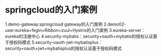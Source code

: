 # springcloud的入门案例
1.demo-gateway:springcloud gateway的入门案例
2.demo02-user:eureka+fegin+Ribbon+zuul+Hystrix的入门案例
3.eureka-server：eureka的注册中心
4.security-mybatis：security+oauth+mybatis的授权认证基于授权码模式
5.security-oauth-jwt-mybatisplus：security+oauth+jwt+mybatisplus的授权认证基于授权码模式